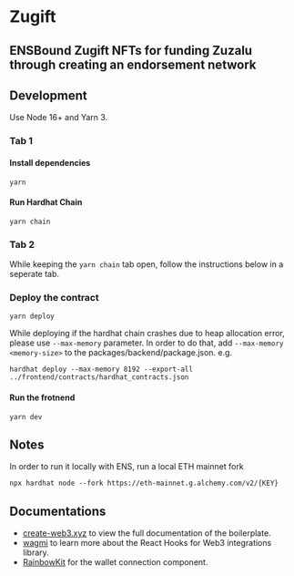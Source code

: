 # Zugift
## ENSBound Zugift NFTs for funding Zuzalu through creating an endorsement network

## Development
Use Node 16+ and Yarn 3.

### Tab 1

#### Install dependencies
```
yarn
```

#### Run Hardhat Chain
```
yarn chain
```

### Tab 2
While keeping the `yarn chain` tab open, follow the instructions below in a seperate tab.

### Deploy the contract
```
yarn deploy
```
While deploying if the hardhat chain crashes due to heap allocation error, please use
`--max-memory` parameter. In order to do that, add `--max-memory <memory-size>` to the
packages/backend/package.json. 
e.g. 
```
hardhat deploy --max-memory 8192 --export-all ../frontend/contracts/hardhat_contracts.json
```

#### Run the frotnend
```
yarn dev
```

## Notes
In order to run it locally with ENS, run a local ETH mainnet fork
```
npx hardhat node --fork https://eth-mainnet.g.alchemy.com/v2/{KEY}
```

## Documentations
 * [create-web3.xyz](https://create-web3.xyz) to view the full documentation of the boilerplate.
 * [wagmi](https://wagmi.sh) to learn more about the React Hooks for Web3 integrations library.
 * [RainbowKit](https://www.rainbowkit.com/docs/introduction) for the wallet connection component.
